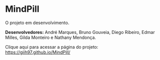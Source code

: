 # MindPill
O projeto em desenvolvimento.

<b>Desenvolvedores:</b> André Marques, Bruno Gouveia, Diego Ribeiro, Edmar Milles, Gilda Monteiro e Nathany Mendonça.

Clique aqui para acessar a página do projeto: https://giih97.github.io/MindPill/
